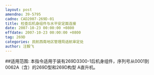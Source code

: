 ```yaml
---
layout: post
amendno: 39-5795
cadno: CAD2007-269D-01
title: 检查后机身组件与水平安定面连接
date: 2007-10-23 00:00:00 +0800
effdate: 2007-10-23 00:00:00 +0800
tag: 269D
categories: 民航西南地区管理局适航审定处
author: 汪毅飞
---
```


##适用范围:
本指令适用于装有269D3300-1后机身组件，序列号从0001到0062A（含）的269D型和269D构型 A直升机。

